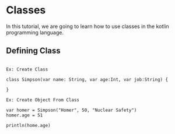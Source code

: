 # Classes

In this tutorial, we are going to learn how to use classes in the kotlin programming language.

## Defining Class

~~~~

Ex: Create Class

class Simpson(var name: String, var age:Int, var job:String) {
	
}

Ex: Create Object From Class

var homer = Simpson("Homer", 50, "Nuclear Safety")
homer.age = 51

println(home.age)

~~~~